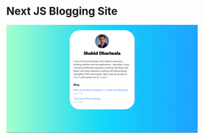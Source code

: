# Next JS Blogging Site

![Final App SS](https://github.com/shahiddhariwala/nextjs-blog/blob/master/public/images/finalApp.png)
